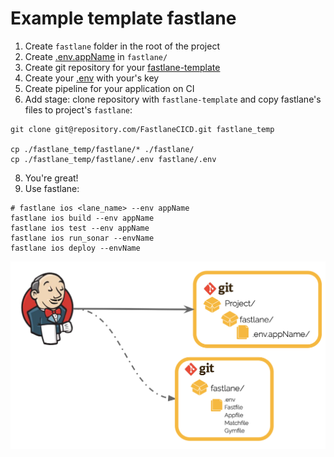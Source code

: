 # Example template fastlane 

1. Сreate `fastlane` folder in the root of the project
2. Create [.env.appName](./ProjectFastlane/.env.appName) in `fastlane/`
3. Create git repository for your [fastlane-template](./CDCDFastlane)
4. Create your [.env](./CICDFastlane/.env) with your's key
5. Create pipeline for your application on CI
6. Add stage: clone repository with `fastlane-template` and copy fastlane's files to project's `fastlane`:
```
git clone git@repository.com/FastlaneCICD.git fastlane_temp

cp ./fastlane_temp/fastlane/* ./fastlane/
cp ./fastlane_temp/fastlane/.env fastlane/.env
```
8. You're great!
9. Use fastlane:
```
# fastlane ios <lane_name> --env appName
fastlane ios build --env appName
fastlane ios test --env appName
fastlane ios run_sonar --envName
fastlane ios deploy --envName
```
![](./Ci-scheme.png)
